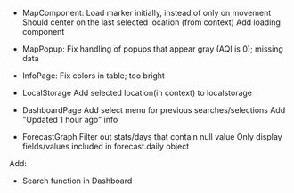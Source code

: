 - MapComponent:
  Load marker initially, instead of only on movement
  Should center on the last selected location (from context)
  Add loading component

- MapPopup:
  Fix handling of popups that appear gray (AQI is 0); missing data

- InfoPage:
  Fix colors in table; too bright

- LocalStorage
  Add selected location(in context) to localstorage

- DashboardPage
  Add select menu for previous searches/selections
  Add "Updated 1 hour ago" info

- ForecastGraph
  Filter out stats/days that contain null value
  Only display fields/values included in forecast.daily object

Add:

- Search function in Dashboard
